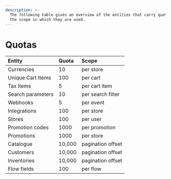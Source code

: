 ```yaml
---
description: >-
  The following table gives an overview of the entities that carry quotas and
  the scope in which they are used.
---
```


# Quotas

| Entity | Quota | Scope |
| :--- | :--- | :--- |
| Currencies | 10 | per store |
| Unique Cart Items | 100 | per cart |
| Tax Items | 5 | per cart item |
| Search parameters | 10 | per search filter |
| Webhooks | 5 | per event |
| Integrations | 100 | per store |
| Stores | 100 | per user |
| Promotion codes | 1000 | per promotion |
| Promotions | 1000 | per store |
| Catalogue | 10,000 | pagination offset |
| Customers | 10,000 | pagination offset |
| Inventories | 10,000 | pagination offset |
| Flow fields | 100 | per flow |

